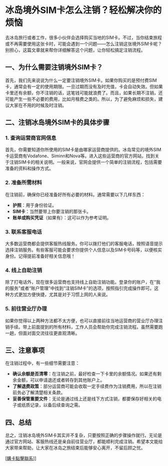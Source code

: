 # 冰岛境外SIM卡怎么注销？轻松解决你的烦恼

去冰岛旅行或者工作，很多小伙伴会选择购买当地的SIM卡。不过，当你结束旅程或不再需要使用这张卡时，可能会遇到一个问题——怎么注销这张境外SIM卡呢？别担心，这篇文章就来帮你详细解答这个问题，让你轻松搞定注销流程。

## 一、为什么需要注销境外SIM卡？

首先，我们先来说说为什么一定要注销境外SIM卡。如果你购买的是预付费SIM卡，通常会有一定的使用期限。一旦过期而没有及时充值，卡会自动失效。但如果卡里还有余额，你不注销的话，这笔钱可能就浪费了。而且，如果长期不注销，还可能产生一些不必要的费用，比如月租费之类的。所以，为了避免麻烦和损失，建议大家在不用的时候及时注销。

## 二、注销冰岛境外SIM卡的具体步骤

### 1. 查询运营商官网信息

首先，你需要知道你所使用的SIM卡是由哪家运营商提供的。冰岛常见的境外SIM卡运营商有Vodafone、Siminn和Nova等。进入这些运营商的官方网站，找到关于注销SIM卡的相关说明。一般来说，官网会提供一个简单的注销流程，包括需要准备的资料和操作方式。

### 2. 准备所需材料

在注销前，确保你已经准备好所有必要的材料。通常需要以下几样东西：

- **护照**：用于身份验证。
- **SIM卡**：当然要带上你要注销的那张卡。
- **账单或购买凭证**（如果有）：这可以作为参考证明。

### 3. 联系客服电话

大多数运营商都会提供客服热线服务。你可以拨打他们的客服电话，按照语音提示选择注销服务。有些客服可能会要求你提供个人信息以及SIM卡号码等，以便核实身份。记得提前准备好相关信息哦！

### 4. 线上自助注销

除了打电话外，现在很多运营商也支持线上自助注销功能。登录你的账户，在“我的服务”或者“账户管理”中找到“注销SIM卡”的选项，按照指引完成操作即可。这种方式更加方便快捷，尤其是对于习惯上网的人来说。

### 5. 前往营业厅办理

如果你觉得以上两种方法都不太方便，也可以直接前往当地运营商的营业厅办理注销手续。带上前面提到的所有材料，工作人员会帮助你完成注销流程。虽然需要跑一趟，但面对面交流往往更直观清晰。

## 三、注意事项

在注销过程中，有一些细节需要注意：

- **确认余额是否清零**：在注销之前，最好检查一下卡里的余额情况。如果还有剩余金额，可以申请退还或者转存到其他账户上。
- **了解退费政策**：部分运营商可能会收取一定手续费作为注销费用，所以在注销前务必了解清楚相关条款。
- **妥善保管重要文件**：无论是通过线上还是线下方式注销，都要保存好相关的电子或纸质记录，以备后续查询之需。

## 四、总结

总之，注销冰岛境外SIM卡其实并不复杂，只要按照正确的步骤操作就行。无论是通过官方网站、客服热线还是亲自前往营业厅，都能顺利完成注销。希望本文能给大家带来帮助，让大家在冰岛之旅结束后能够安心离开，不留后顾之忧。

[[購卡點擊聯系](https://t.me/s/esim1088)]]